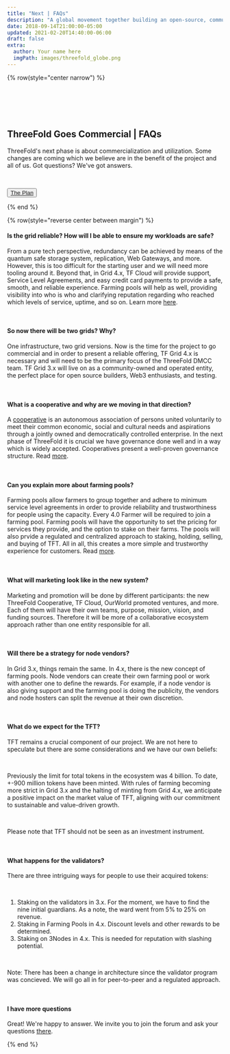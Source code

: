 ```yaml
---
title: "Next | FAQs"
description: "A global movement together building an open-source, community-driven, decentralized Internet – from the ground up." # quotation marks to allow colons where used
date: 2018-09-14T21:00:00-05:00
updated: 2021-02-20T14:40:00-06:00
draft: false
extra:
  author: Your name here
  imgPath: images/threefold_globe.png
---
```


<!-- section 1 (header) -->

{% row(style="center narrow") %}

<br>
<br>
<br>
<br>

## ThreeFold Goes Commercial | **FAQs**

ThreeFold's next phase is about commercialization and utilization. Some changes are coming which we believe are in the benefit of the project and all of us. Got questions? We've got answers.

<br>

<button>[The Plan](/next)</button>

{% end %}

{% row(style="reverse center between margin") %}

#### Is the grid reliable? How will I be able to ensure my workloads are safe?

From a pure tech perspective, redundancy can be achieved by means of the quantum safe storage system, replication, Web Gateways, and more. However, this is too difficult for the starting user and we will need more tooling around it. Beyond that, in Grid 4.x, TF Cloud will provide support, Service Level Agreements, and easy credit card payments to provide a safe, smooth, and reliable experience. Farming pools will help as well, providing visibility into who is who and clarifying reputation regarding who reached which levels of service, uptime, and so on. Learn more [here](/blog/reliability).

<br>

#### So now there will be two grids? Why?

One infrastructure, two grid versions. Now is the time for the project to go commercial and in order to present a reliable offering, TF Grid 4.x is necessary and will need to be the primary focus of the ThreeFold DMCC team. TF Grid 3.x will live on as a community-owned and operated entity, the perfect place for open source builders, Web3 enthusiasts, and testing.

<br>

#### What is a cooperative and why are we moving in that direction?

A [cooperative](https://www.ica.coop/en/cooperatives/what-is-a-cooperative) is an autonomous association of persons united voluntarily to meet their common economic, social and cultural needs and aspirations through a jointly owned and democratically controlled enterprise. In the next phase of ThreeFold it is crucial we have governance done well and in a way which is widely accepted. Cooperatives present a well-proven governance structure. Read [more](/blog/threefold_cooperative).

<br>

#### Can you explain more about farming pools?

Farming pools allow farmers to group together and adhere to minimum service level agreements in order to provide reliability and trustworthiness for people using the capacity. Every 4.0 Farmer will be required to join a farming pool. Farming pools will have the opportunity to set the pricing for services they provide, and the option to stake on their farms. The pools will also prvide a regulated and centralized approach to staking, holding, selling, and buying of TFT. All in all, this creates a more simple and trustworthy experience for customers. Read [more](/blog/farming_pools).

<br>

#### What will marketing look like in the new system?

Marketing and promotion will be done by different participants: the new ThreeFold Cooperative, TF Cloud, OurWorld promoted ventures, and more. Each of them will have their own teams, purpose, mission, vision, and funding sources. Therefore it will be more of a collaborative ecosystem approach rather than one entity responsible for all.

<br>

#### Will there be a strategy for node vendors?

In Grid 3.x, things remain the same. In 4.x, there is the new concept of farming pools. Node vendors can create their own farming pool or work with another one to define the rewards. For example, if a node vendor is also giving support and the farming pool is doing the publicity, the vendors and node hosters can split the revenue at their own discretion.

<br>

#### What do we expect for the TFT?

TFT remains a crucial component of our project. We are not here to speculate but there are some considerations and we have our own beliefs:

<br>

Previously the limit for total tokens in the ecosystem was 4 billion. To date, +-900 million tokens have been minted. With rules of farming becoming more strict in Grid 3.x and the halting of minting from Grid 4.x, we anticipate a positive impact on the market value of TFT, aligning with our commitment to sustainable and value-driven growth.

<br>

Please note that TFT should not be seen as an investment instrument.

<br>

#### What happens for the validators?

There are three intriguing ways for people to use their acquired tokens:

<br>

1. Staking on the validators in 3.x. For the moment, we have to find the nine initial guardians. As a note, the ward went from 5% to 25% on revenue.
2. Staking in Farming Pools in 4.x. Discount levels and other rewards to be determined.
3. Staking on 3Nodes in 4.x. This is needed for reputation with slashing potential.

<br>

Note: There has been a change in architecture since the validator program was concieved. We will go all in for peer-to-peer and a regulated approach.

<br>

#### I have more questions

Great! We're happy to answer. We invite you to join the forum and ask your questions [there](https://forum.threefold.io/t/november-30-2023-threefold-community-call-recording/4153).

{% end %}